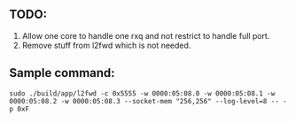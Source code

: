 ## TODO:
1. Allow one core to handle one rxq and not restrict to handle full port.
2. Remove stuff from l2fwd which is not needed.

## Sample command:

```
sudo ./build/app/l2fwd -c 0x5555 -w 0000:05:08.0 -w 0000:05:08.1 -w 0000:05:08.2 -w 0000:05:08.3 --socket-mem "256,256" --log-level=8 -- -p 0xF
```
